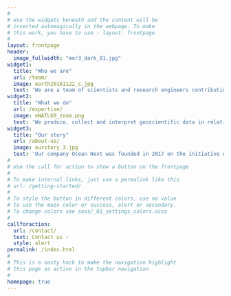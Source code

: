 ```yaml
---
#
# Use the widgets beneath and the content will be
# inserted automagically in the webpage. To make
# this work, you have to use › layout: frontpage
#
layout: frontpage
header:
  image_fullwidth: "mer3_dark_01.jpg"
widget1:
  title: "Who we are"
  url: /team/
  image: earth20161122_c.jpg
  text: 'We are a team of scientists and research engineers contributing to fundamental and applied research projects on the oceans and inland waters. [...]'
widget2:
  title: "What we do"
  url: /expertise/
  image: eNATL60_zoom.png
  text: 'We produce, collect and interpret geoscientific data in relation to the ocean and inland waters. [...]'
widget3:
  title: "Our story"
  url: /about-us/
  image: ourstory_3.jpg
  text: 'Our company Ocean Next was founded in 2017 on the initiative of Jacques Verron, oceanographer and expert in data assimilation for  operational oceanography. [...]'
#
# Use the call for action to show a button on the frontpage
#
# To make internal links, just use a permalink like this
# url: /getting-started/
#
# To style the button in different colors, use no value
# to use the main color or success, alert or secondary.
# To change colors see sass/_01_settings_colors.scss
#
callforaction:
  url: /contact/
  text: Contact us ›
  style: alert
permalink: /index.html
#
# This is a nasty hack to make the navigation highlight
# this page as active in the topbar navigation
#
homepage: true
---
```

